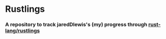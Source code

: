 # Rustlings
### A repository to track jaredDlewis's (my) progress through [rust-lang/rustlings](https://github.com/rust-lang/rustlings)

